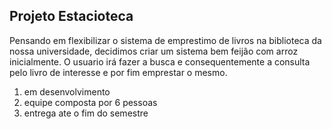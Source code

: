 Projeto Estacioteca
-

  Pensando em flexibilizar o sistema de emprestimo de livros na biblioteca da nossa universidade, decidimos criar um sistema bem feijão com arroz inicialmente. O usuario irá fazer a busca e consequentemente a consulta pelo livro de interesse e por fim emprestar o mesmo.
1. em desenvolvimento
2. equipe composta por 6 pessoas
3. entrega ate o fim do semestre
